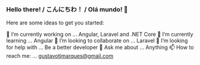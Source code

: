 ### Hello there! / こんにちわ！ / Olá mundo! 👋


Here are some ideas to get you started:

🔭 I’m currently working on ... Angular, Laravel and .NET Core
🌱 I’m currently learning ... Angular
👯 I’m looking to collaborate on ... Laravel
🤔 I’m looking for help with ... Be a better developer
💬 Ask me about ... Anything
📫 How to reach me: ... gustavotjmarques@gmail.com
